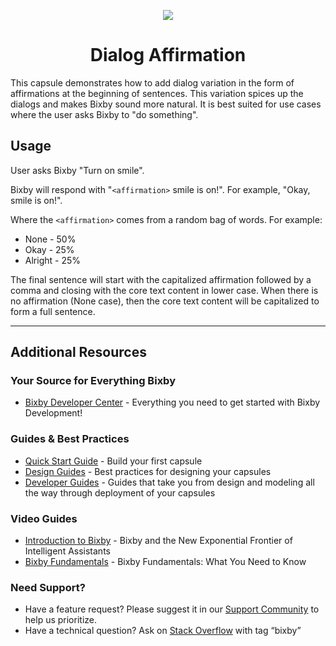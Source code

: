 <p align="Center">
  <img src="https://bixbydevelopers.com/dev/docs-assets/resources/dev-guide/bixby_logo_github-11221940070278028369.png">
    <br/>

<h1 align="Center">Dialog Affirmation</h1>

</p>

This capsule demonstrates how to add dialog variation in the form of affirmations at the beginning of sentences. This variation spices up the dialogs and makes Bixby sound more natural. It is best suited for use cases where the user asks Bixby to "do something".

## Usage

User asks Bixby "Turn on smile".

Bixby will respond with "`<affirmation>` smile is on!". For example, "Okay, smile is on!".

Where the `<affirmation>` comes from a random bag of words. For example:
- None - 50%
- Okay - 25%
- Alright - 25%

The final sentence will start with the capitalized affirmation followed by a comma and closing with the core text content in lower case. When there is no affirmation (None case), then the core text content will be capitalized to form a full sentence.

---

## Additional Resources

### Your Source for Everything Bixby
* [Bixby Developer Center](http://bixbydevelopers.com) - Everything you need to get started with Bixby Development!

### Guides & Best Practices
* [Quick Start Guide](https://bixbydevelopers.com/dev/docs/get-started/quick-start) - Build your first capsule
* [Design Guides](https://bixbydevelopers.com/dev/docs/dev-guide/design-guides) - Best practices for designing your capsules
* [Developer Guides](https://bixbydevelopers.com/dev/docs/dev-guide/developers) - Guides that take you from design and modeling all the way through deployment of your capsules

### Video Guides
* [Introduction to Bixby](https://youtu.be/DFvpK4PosvI) - Bixby and the New Exponential Frontier of Intelligent Assistants
* [Bixby Fundamentals](https://bixby.developer.samsung.com/newsroom/en-us/22/01/2019/Teaching-Bixby-Fundamentals-What-You-Need-to-Know) - Bixby Fundamentals: What You Need to Know

### Need Support?
* Have a feature request? Please suggest it in our [Support Community](https://support.bixbydevelopers.com/hc/en-us/community/topics/360000183273-Feature-Requests) to help us prioritize.
* Have a technical question? Ask on [Stack Overflow](https://stackoverflow.com/questions/tagged/bixby) with tag “bixby”
